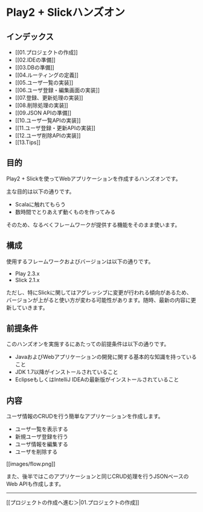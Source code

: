 # Play2 + Slickハンズオン

## インデックス

* [[01.プロジェクトの作成]]
* [[02.IDEの準備]]
* [[03.DBの準備]]
* [[04.ルーティングの定義]]
* [[05.ユーザ一覧の実装]]
* [[06.ユーザ登録・編集画面の実装]]
* [[07.登録、更新処理の実装]]
* [[08.削除処理の実装]]
* [[09.JSON APIの準備]]
* [[10.ユーザ一覧APIの実装]]
* [[11.ユーザ登録・更新APIの実装]]
* [[12.ユーザ削除APIの実装]]
* [[13.Tips]]

## 目的

Play2 + Slickを使ってWebアプリケーションを作成するハンズオンです。

主な目的は以下の通りです。

* Scalaに触れてもらう
* 数時間でとりあえず動くものを作ってみる

そのため、なるべくフレームワークが提供する機能をそのまま使います。

## 構成

使用するフレームワークおよびバージョンは以下の通りです。

* Play 2.3.x
* Slick 2.1.x

ただし、特にSlickに関してはアグレッシブに変更が行われる傾向があるため、バージョンが上がると使い方が変わる可能性があります。随時、最新の内容に更新していきます。

## 前提条件

このハンズオンを実施するにあたっての前提条件は以下の通りです。

* JavaおよびWebアプリケーションの開発に関する基本的な知識を持っていること
* JDK 1.7以降がインストールされていること
* EclipseもしくはIntelliJ IDEAの最新版がインストールされていること

## 内容

ユーザ情報のCRUDを行う簡単なアプリケーションを作成します。

* ユーザ一覧を表示する
* 新規ユーザ登録を行う
* ユーザ情報を編集する
* ユーザを削除する

[[images/flow.png]]

また、後半ではこのアプリケーションと同じCRUD処理を行うJSONベースのWeb APIも作成します。

----
[[プロジェクトの作成へ進む＞|01.プロジェクトの作成]]

